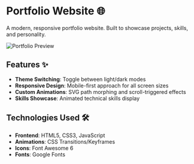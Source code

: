 # Portfolio Website 🌐

A modern, responsive portfolio website. Built to showcase projects, skills, and personality.

![Portfolio Preview](./assets/Website_Preview.png)

## Features ✨

- **Theme Switching**: Toggle between light/dark modes
- **Responsive Design**: Mobile-first approach for all screen sizes
- **Custom Animations**: SVG path morphing and scroll-triggered effects
- **Skills Showcase**: Animated technical skills display

## Technologies Used 🛠️

- **Frontend**: HTML5, CSS3, JavaScript
- **Animations**: CSS Transitions/Keyframes
- **Icons**: Font Awesome 6
- **Fonts**: Google Fonts 
